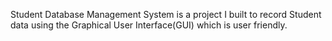 Student Database Management System is a project I built to record
Student data using the Graphical User Interface(GUI) which is user friendly. 

